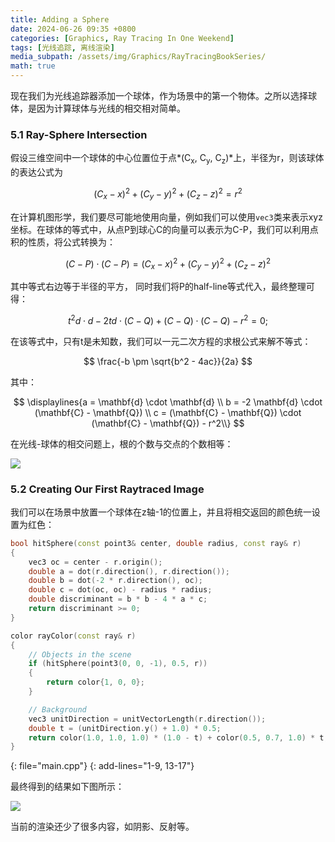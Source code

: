 ```yaml
---
title: Adding a Sphere
date: 2024-06-26 09:35 +0800
categories: [Graphics, Ray Tracing In One Weekend]
tags: [光线追踪, 离线渲染]
media_subpath: /assets/img/Graphics/RayTracingBookSeries/
math: true
---
```


现在我们为光线追踪器添加一个球体，作为场景中的第一个物体。之所以选择球体，是因为计算球体与光线的相交相对简单。

### 5.1 Ray-Sphere Intersection

假设三维空间中一个球体的中心位置位于点*(C<sub>x</sub>, C<sub>y</sub>, C<sub>z</sub>)*上，半径为r，则该球体的表达公式为


$$
(C_x-x)^2+(C_y-y)^2+(C_z-z)^2=r^2
$$


在计算机图形学，我们要尽可能地使用向量，例如我们可以使用`vec3`类来表示xyz坐标。在球体的等式中，从点P到球心C的向量可以表示为C-P，我们可以利用点积的性质，将公式转换为：


$$
(C-P)\cdot (C-P)=(C_x-x)^2+(C_y-y)^2+(C_z-z)^2
$$


其中等式右边等于半径的平方， 同时我们将P的half-line等式代入，最终整理可得：


$$
t^2d\cdot d-2td\cdot(C-Q)+(C-Q)\cdot (C-Q)-r^2=0;
$$


在该等式中，只有t是未知数，我们可以一元二次方程的求根公式来解不等式：


$$
 \frac{-b \pm \sqrt{b^2 - 4ac}}{2a}
$$


其中：


$$
\displaylines{a = \mathbf{d} \cdot \mathbf{d} \\ b = -2 \mathbf{d} \cdot (\mathbf{C} - \mathbf{Q}) \\ c = (\mathbf{C} - \mathbf{Q}) \cdot (\mathbf{C} - \mathbf{Q}) - r^2\\}
$$


在光线-球体的相交问题上，根的个数与交点的个数相等：

![](fig-1.05-ray-sphere.jpg)



### 5.2 Creating Our First Raytraced Image

我们可以在场景中放置一个球体在z轴-1的位置上，并且将相交返回的颜色统一设置为红色：

```c++
bool hitSphere(const point3& center, double radius, const ray& r)
{
	vec3 oc = center - r.origin();
	double a = dot(r.direction(), r.direction());
	double b = dot(-2 * r.direction(), oc);
	double c = dot(oc, oc) - radius * radius;
	double discriminant = b * b - 4 * a * c;
	return discriminant >= 0;
}

color rayColor(const ray& r)
{
	// Objects in the scene
	if (hitSphere(point3(0, 0, -1), 0.5, r))
	{
		return color{1, 0, 0};
	}

	// Background
	vec3 unitDirection = unitVectorLength(r.direction());
	double t = (unitDirection.y() + 1.0) * 0.5;
	return color(1.0, 1.0, 1.0) * (1.0 - t) + color(0.5, 0.7, 1.0) * t;
}
```
{: file="main.cpp"}
{: add-lines="1-9, 13-17"}


最终得到的结果如下图所示：

![](img-1.03-red-sphere.png)

当前的渲染还少了很多内容，如阴影、反射等。
